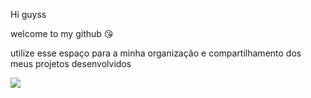 Hi guyss

welcome to my github 😘

utilize esse espaço para a minha organização e compartilhamento dos meus projetos desenvolvidos

![](https://media1.tenor.com/m/O9fMXB7mWP8AAAAd/beyonce-renaissance-beyonce-smile.gif)
